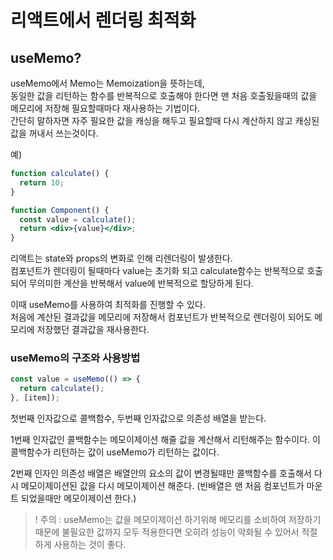 # 리액트에서 렌더링 최적화

## useMemo?

useMemo에서 Memo는 Memoization을 뜻하는데,  
동일한 값을 리턴하는 함수를 반복적으로 호출해야 한다면 맨 처음 호출됬을때의 값을 메모리에 저장해 필요할때마다 재사용하는 기법이다.  
간단히 말하자면 자주 필요한 값을 캐싱을 해두고 필요할때 다시 계산하지 않고 캐싱된 값을 꺼내서 쓰는것이다.

예)

```jsx
function calculate() {
  return 10;
}

function Component() {
  const value = calculate();
  return <div>{value}</div>;
}
```

리액트는 state와 props의 변화로 인해 리렌더링이 발생한다.  
컴포넌트가 렌더링이 될때마다 value는 초기화 되고 calculate함수는 반복적으로 호출되어 무의미한 계산을 반복해서 value에 반복적으로 할당하게 된다.

이때 useMemo를 사용하여 최적화를 진행할 수 있다.  
처음에 계산된 결과값을 메모리에 저장해서 컴포넌트가 반복적으로 렌더링이 되어도 메모리에 저장했던 결과값을 재사용한다.

### useMemo의 구조와 사용방법

```js
const value = useMemo(() => {
  return calculate();
}, [item]);
```

첫번째 인자값으로 콜백함수, 두번째 인자값으로 의존성 배열을 받는다.

1번째 인자값인 콜백함수는 메모이제이션 해줄 값을 계산해서 리턴해주는 함수이다.
이 콜백함수가 리턴하는 값이 useMemo가 리턴하는 값이다.

2번째 인자인 의존성 배열은 배열안의 요소의 값이 변경될때만 콜백함수를 호출해서 다시 메모이제이션된 값을 다시 메모이제이션 해준다. (빈배열은 맨 처음 컴포넌트가 마운트 되었을때만 메모이제이션 한다.)

> ! 주의 : useMemo는 값을 메모이제이션 하기위해 메모리를 소비하여 저장하기 때문에 불필요한 값까지 모두 적용한다면 오히려 성능이 악화될 수 있어서 적절하게 사용하는 것이 좋다.
